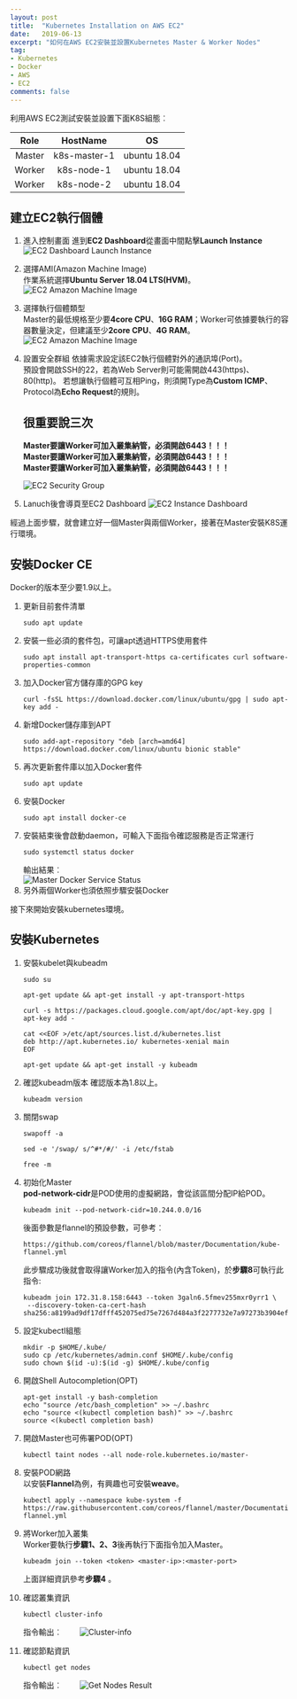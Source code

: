 ```yaml
---
layout: post
title:  "Kubernetes Installation on AWS EC2"
date:   2019-06-13
excerpt: "如何在AWS EC2安裝並設置Kubernetes Master & Worker Nodes"
tag:
- Kubernetes 
- Docker 
- AWS
- EC2 
comments: false
---
```


利用AWS EC2測試安裝並設置下面K8S組態︰

**Role**|**HostName**|**OS**
:-----:|:-----:|:-----:
Master|k8s-master-1|ubuntu 18.04
Worker|k8s-node-1|ubuntu 18.04
Worker|k8s-node-2|ubuntu 18.04

## 建立EC2執行個體
1. 進入控制畫面
   進到**EC2 Dashboard**從畫面中間點擊**Launch Instance**       
   ![EC2 Dashboard Launch Instance](https://github.com/kisekitw/kisekitw.github.io/blob/master/assets/img/1080613/DashboardLaunchInstance.png?raw=true)

2. 選擇AMI(Amazon Machine Image)     
   作業系統選擇**Ubuntu Server 18.04 LTS(HVM)**。
   ![EC2 Amazon Machine Image](https://github.com/kisekitw/kisekitw.github.io/blob/master/assets/img/1080613/chooseAMI.png?raw=true)

3. 選擇執行個體類型     
   Master的最低規格至少要**4core CPU**、**16G RAM**；Worker可依據要執行的容器數量決定，但建議至少**2core CPU**、**4G RAM**。
   ![EC2 Amazon Machine Image](https://github.com/kisekitw/kisekitw.github.io/blob/master/assets/img/1080613/ChooseInstanceType.png?raw=true)

4. 設置安全群組
   依據需求設定該EC2執行個體對外的通訊埠(Port)。   
   預設會開啟SSH的22，若為Web Server則可能需開啟443(https)、80(http)。
   若想讓執行個體可互相Ping，則須開Type為**Custom ICMP**、Protocol為**Echo Request**的規則。
   
   ## 很重要說三次   
   **Master要讓Worker可加入叢集納管，必須開啟6443！！！**   
   **Master要讓Worker可加入叢集納管，必須開啟6443！！！**   
   **Master要讓Worker可加入叢集納管，必須開啟6443！！！**   

   ![EC2 Security Group](https://github.com/kisekitw/kisekitw.github.io/blob/master/assets/img/1080613/securityGroup.png?raw=true)

5. Lanuch後會導頁至EC2 Dashboard
    ![EC2 Instance Dashboard](https://github.com/kisekitw/kisekitw.github.io/blob/master/assets/img/1080613/EC2Dashboard.png?raw=true)

經過上面步驟，就會建立好一個Master與兩個Worker，接著在Master安裝K8S運行環境。

## 安裝Docker CE
Docker的版本至少要1.9以上。    

1. 更新目前套件清單    
   ```
   sudo apt update
   ```
2. 安裝一些必須的套件包，可讓apt透過HTTPS使用套件   
   ```
   sudo apt install apt-transport-https ca-certificates curl software-properties-common
   ```
3. 加入Docker官方儲存庫的GPG key    
   ```
   curl -fsSL https://download.docker.com/linux/ubuntu/gpg | sudo apt-key add -
   ```
4. 新增Docker儲存庫到APT   
   ```
   sudo add-apt-repository "deb [arch=amd64] https://download.docker.com/linux/ubuntu bionic stable"
   ```
5. 再次更新套件庫以加入Docker套件    
   ```
   sudo apt update
   ```
6. 安裝Docker    
   ```
   sudo apt install docker-ce
   ```
7. 安裝結束後會啟動daemon，可輸入下面指令確認服務是否正常運行    
   ```
   sudo systemctl status docker
   ```
   輸出結果︰     
       ![Master Docker Service Status](https://github.com/kisekitw/kisekitw.github.io/blob/master/assets/img/1080613/MasterDockerServiceStatus.png?raw=true)
8. 另外兩個Worker也須依照步驟安裝Docker

接下來開始安裝kubernetes環境。

## 安裝Kubernetes    
1. 安裝kubelet與kubeadm    

    ```
    sudo su   

    apt-get update && apt-get install -y apt-transport-https   

    curl -s https://packages.cloud.google.com/apt/doc/apt-key.gpg | apt-key add -        

    cat <<EOF >/etc/apt/sources.list.d/kubernetes.list
    deb http://apt.kubernetes.io/ kubernetes-xenial main
    EOF    

    apt-get update && apt-get install -y kubeadm     

    ```   

2. 確認kubeadm版本
確認版本為1.8以上。    

    ```
    kubeadm version
    ```   

3. 關閉swap   
   
   ```   
   swapoff -a   

   sed -e '/swap/ s/^#*/#/' -i /etc/fstab   

   free -m   

   ```   

4. 初始化Master   
   **pod-network-cidr**是POD使用的虛擬網路，會從該區間分配IP給POD。   
   ```   
   kubeadm init --pod-network-cidr=10.244.0.0/16   
   ```     
   後面參數是flannel的預設參數，可參考︰   
   ```
   https://github.com/coreos/flannel/blob/master/Documentation/kube-flannel.yml
   ```  

   此步驟成功後就會取得讓Worker加入的指令(內含Token)，於**步驟8**可執行此指令:   
   ```   
   kubeadm join 172.31.8.158:6443 --token 3galn6.5fmev255mxr0yrr1 \
    --discovery-token-ca-cert-hash sha256:a8199ad9df17dfff452075ed75e7267d484a3f2277732e7a97273b3904ef6b09
   ```   

5. 設定kubectl組態
   ```   
   mkdir -p $HOME/.kube/   
   sudo cp /etc/kubernetes/admin.conf $HOME/.kube/config   
   sudo chown $(id -u):$(id -g) $HOME/.kube/config
   ```   

6. 開啟Shell Autocompletion(OPT)   
   ```   
   apt-get install -y bash-completion   
   echo "source /etc/bash_completion" >> ~/.bashrc   
   echo "source <(kubectl completion bash)" >> ~/.bashrc   
   source <(kubectl completion bash)
   ```   
7. 開啟Master也可佈署POD(OPT)   
   ```   
   kubectl taint nodes --all node-role.kubernetes.io/master-   
   ```   
8. 安裝POD網路   
   以安裝**Flannel**為例，有興趣也可安裝**weave**。   
   ```   
   kubectl apply --namespace kube-system -f https://raw.githubusercontent.com/coreos/flannel/master/Documentation/kube-flannel.yml
   ```   
9.  將Worker加入叢集   
    Worker要執行**步驟1、2、3**後再執行下面指令加入Master。   
    ```  
    kubeadm join --token <token> <master-ip>:<master-port>
    ```  
    上面詳細資訊參考**步驟4** 。

10. 確認叢集資訊
    ```   
    kubectl cluster-info
    ```   
    指令輸出︰　　
    ![Cluster-info](https://github.com/kisekitw/kisekitw.github.io/blob/master/assets/img/1080613/cluster-info.png?raw=true)

11. 確認節點資訊   
    ```   
    kubectl get nodes
    ```  
    指令輸出︰　　
    ![Get Nodes Result](https://github.com/kisekitw/kisekitw.github.io/blob/master/assets/img/1080613/GetNodes.png?raw=true)

